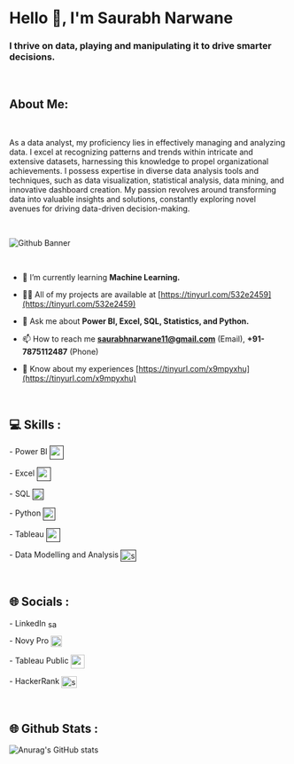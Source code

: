 <h1 align="left">Hello 👋, I'm Saurabh Narwane</h1>
<h3 align="left">I thrive on data, playing and manipulating it to drive smarter decisions.</h3>

<br>

<h2>About Me:</h2>

<br>

<p>As a data analyst, my proficiency lies in effectively managing and analyzing data. I excel at recognizing patterns and trends within intricate and extensive datasets, harnessing this knowledge to propel organizational achievements. I possess expertise in diverse data analysis tools and techniques, such as data visualization, statistical analysis, data mining, and innovative dashboard creation. My passion revolves around transforming data into valuable insights and solutions, constantly exploring novel avenues for driving data-driven decision-making.</p>

<br>

![Github Banner](https://github.com/SN11112001/SN11112001/assets/58877807/4528c887-e9ea-492b-96b7-0e163817e7f7)


<br>

- 🌱 I’m currently learning **Machine Learning.**

- 👨‍💻 All of my projects are available at [https://tinyurl.com/532e2459](https://tinyurl.com/532e2459)

- 💬 Ask me about **Power BI, Excel, SQL, Statistics, and Python.**

- 📫 How to reach me **saurabhnarwane11@gmail.com** (Email), **+91-7875112487** (Phone)

- 📄 Know about my experiences [https://tinyurl.com/x9mpyxhu](https://tinyurl.com/x9mpyxhu)

<br>

<h2>💻 Skills :</h2>

<p align="left"> - Power BI 
<a href="" target="blank"><img align="center" src="https://i.imgur.com/7PZnVuo.png" alt="saurabh-narwane" height="25" width="25" /></a></p>

<p align="left"> - Excel 
<a href="" target="blank"><img align="center" src="https://i.postimg.cc/pXgT7rfH/Microsoft-Excel-Logo-1024x683-removebg-preview.png" alt="saurabhnarwane" height="25" width="25" /></a></p>

<p align="left"> - SQL
<a href="" target="blank"><img align="center" src="https://i.imgur.com/noZUH51.png" alt="saurabhnarwane11" height="20" width="20" /></a></p>

<p align="left"> - Python
<a href="" target="blank"><img align="center" src="https://i.imgur.com/EWDwPmo.png" alt="saurabhnarwane11" height="22.5" width="22.5" /></a>

<p align="left"> - Tableau
<a href="" target="blank"><img align="center" src="https://i.imgur.com/eGPiU2U.png" alt="saurabhnarwane11" height="25" width="25" /></a>

<p align="left"> - Data Modelling and Analysis
<a href="" target="blank"><img align="center" src="https://i.imgur.com/4mldRzx.png" alt="saurabhnarwane11" height="21" width="28" /></a>

</p>

<br>

<h2>🌐 Socials :</h2>

<p align="left"> - LinkedIn 
<a href="https://linkedin.com/in/saurabh-narwane" target="blank"><img align="center" src="https://raw.githubusercontent.com/rahuldkjain/github-profile-readme-generator/master/src/images/icons/Social/linked-in-alt.svg" alt="saurabh-narwane" height="15" width="20" /></a></p>

<p align="left"> - Novy Pro 
<a href="https://www.novypro.com/profile_projects/saurabhnarwane" target="blank"><img align="center" src="https://i.imgur.com/XIJp0qm.png" alt="saurabhnarwane" height="20" width="20" /></a></p>

<p align="left"> - Tableau Public
<a href="https://public.tableau.com/app/profile/saurabh.narwane" target="blank"><img align="center" src="https://i.imgur.com/eGPiU2U.png" alt="saurabhnarwane11" height="25" width="25" /></a></p>

<p align="left"> - HackerRank
<a href="https://www.hackerrank.com/saurabhnarwane11?hr_r=1" target="blank"><img align="center" src="https://raw.githubusercontent.com/rahuldkjain/github-profile-readme-generator/master/src/images/icons/Social/hackerrank.svg" alt="saurabhnarwane11" height="21" width="28" /></a></p>

<br>

<h2>🌐 Github Stats :</h2>

![Anurag's GitHub stats](https://github-readme-stats.vercel.app/api?username=sn11112001&show_icons=true&theme=dark)
